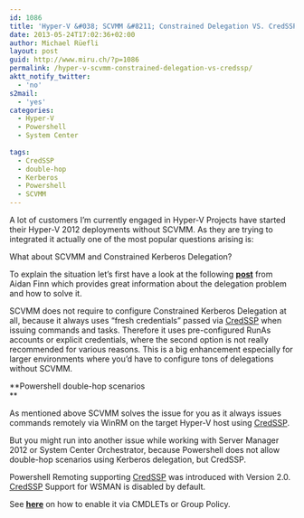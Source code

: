 ```yaml
---
id: 1086
title: 'Hyper-V &#038; SCVMM &#8211; Constrained Delegation VS. CredSSP'
date: 2013-05-24T17:02:36+02:00
author: Michael Rüefli
layout: post
guid: http://www.miru.ch/?p=1086
permalink: /hyper-v-scvmm-constrained-delegation-vs-credssp/
aktt_notify_twitter:
  - 'no'
s2mail:
  - 'yes'
categories:
  - Hyper-V
  - Powershell
  - System Center
  
tags:
  - CredSSP
  - double-hop
  - Kerberos
  - Powershell
  - SCVMM
---
```

A lot of customers I&#8217;m currently engaged in Hyper-V Projects have started their Hyper-V 2012 deployments without SCVMM. As they are trying to integrated it actually one of the most popular questions arising is:

What about SCVMM and Constrained Kerberos Delegation?

To explain the situation let&#8217;s first have a look at the following <a href="http://www.aidanfinn.com/?p=13711" target="_blank"><strong>post</strong></a> from Aidan Finn which provides great information about the delegation problem and how to solve it.

SCVMM does not require to configure Constrained Kerberos Delegation at all, because it always uses &#8220;fresh credentials&#8221; passed via <a href="http://en.wikipedia.org/wiki/Security_Support_Provider_Interface" target="_blank">CredSSP</a> when issuing commands and tasks. Therefore it uses pre-configured RunAs accounts or explicit credentials, where the second option is not really recommended for various reasons. This is a big enhancement especially for larger environments where you&#8217;d have to configure tons of delegations without SCVMM.

**Powershell double-hop scenarios  
** 

As mentioned above SCVMM solves the issue for you as it always issues commands remotely via WinRM on the target Hyper-V host using [CredSSP](http://en.wikipedia.org/wiki/Security_Support_Provider_Interface).

But you might run into another issue while working with Server Manager 2012 or System Center Orchestrator, because Powershell does not allow double-hop scenarios using Kerberos delegation, but CredSSP.

Powershell Remoting supporting [CredSSP](http://en.wikipedia.org/wiki/Security_Support_Provider_Interface) was introduced with Version 2.0. [CredSSP](http://en.wikipedia.org/wiki/Security_Support_Provider_Interface) Support for WSMAN is disabled by default.

See <a href="http://msdn.microsoft.com/en-us/library/windows/desktop/ee309365(v=vs.85).aspx" target="_blank"><strong>here</strong></a> on how to enable it via CMDLETs or Group Policy.